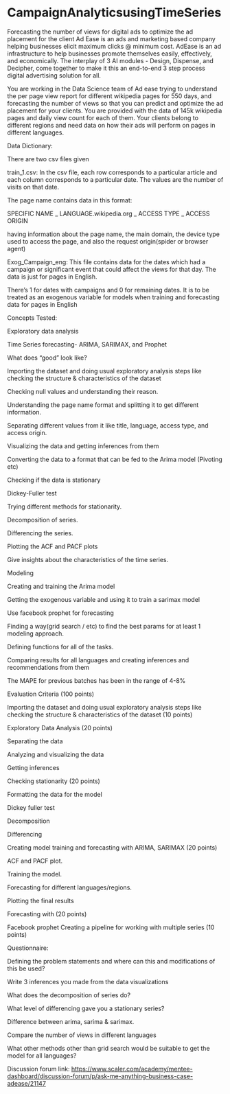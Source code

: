 # CampaignAnalyticsusingTimeSeries
 Forecasting the number of views for digital ads to optimize the ad placement for the client
 Ad Ease is an ads and marketing based company helping businesses elicit maximum clicks @ minimum cost. AdEase is an ad infrastructure to help businesses promote themselves easily, effectively, and economically. The interplay of 3 AI modules - Design, Dispense, and Decipher, come together to make it this an end-to-end 3 step process digital advertising solution for all.

You are working in the Data Science team of Ad ease trying to understand the per page view report for different wikipedia pages for 550 days, and forecasting the number of views so that you can predict and optimize the ad placement for your clients. You are provided with the data of 145k wikipedia pages and daily view count for each of them. Your clients belong to different regions and need data on how their ads will perform on pages in different languages.

Data Dictionary:

There are two csv files given

train_1.csv: In the csv file, each row corresponds to a particular article and each column corresponds to a particular date. The values are the number of visits on that date.

The page name contains data in this format:

SPECIFIC NAME _ LANGUAGE.wikipedia.org _ ACCESS TYPE _ ACCESS ORIGIN

having information about the page name, the main domain, the device type used to access the page, and also the request origin(spider or browser agent)

Exog_Campaign_eng: This file contains data for the dates which had a campaign or significant event that could affect the views for that day. The data is just for pages in English.

There’s 1 for dates with campaigns and 0 for remaining dates. It is to be treated as an exogenous variable for models when training and forecasting data for pages in English

Concepts Tested:

Exploratory data analysis

Time Series forecasting- ARIMA, SARIMAX, and Prophet

What does “good” look like?

Importing the dataset and doing usual exploratory analysis steps like checking the structure & characteristics of the dataset

Checking null values and understanding their reason.

Understanding the page name format and splitting it to get different information.

Separating different values from it like title, language, access type, and access origin.

Visualizing the data and getting inferences from them

Converting the data to a format that can be fed to the Arima model (Pivoting etc)

Checking if the data is stationary

Dickey-Fuller test

Trying different methods for stationarity.

Decomposition of series.

Differencing the series.

Plotting the ACF and PACF plots

Give insights about the characteristics of the time series.

Modeling

Creating and training the Arima model

Getting the exogenous variable and using it to train a sarimax model

Use facebook prophet for forecasting

Finding a way(grid search / etc) to find the best params for at least 1 modeling approach.

Defining functions for all of the tasks.

Comparing results for all languages and creating inferences and recommendations from them

The MAPE for previous batches has been in the range of 4-8%

Evaluation Criteria (100 points)

Importing the dataset and doing usual exploratory analysis steps like checking the structure & characteristics of the dataset (10 points)

Exploratory Data Analysis (20 points)

Separating the data

Analyzing and visualizing the data

Getting inferences

Checking stationarity (20 points)

Formatting the data for the model

Dickey fuller test

Decomposition

Differencing

Creating model training and forecasting with ARIMA, SARIMAX (20 points)

ACF and PACF plot.

Training the model.

Forecasting for different languages/regions.

Plotting the final results

Forecasting with (20 points)

Facebook prophet
Creating a pipeline for working with multiple series (10 points)

Questionnaire:

Defining the problem statements and where can this and modifications of this be used?

Write 3 inferences you made from the data visualizations

What does the decomposition of series do?

What level of differencing gave you a stationary series?

Difference between arima, sarima & sarimax.

Compare the number of views in different languages

What other methods other than grid search would be suitable to get the model for all languages?

Discussion forum link: https://www.scaler.com/academy/mentee-dashboard/discussion-forum/p/ask-me-anything-business-case-adease/21147
